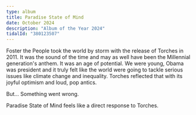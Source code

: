```yaml
---
type: album
title: Paradise State of Mind
date: October 2024
description: "Album of the Year 2024"
tidalId: "380123507"
---
```


Foster the People took the world by storm with the release of Torches in 2011. It was the sound of the time and may as well have been the Millennial generation's anthem. It was an age of potential. We were young, Obama was president and it truly felt like the world were going to tackle serious issues like climate change and inequality. Torches reflected that with its joyful optimism and loud, pop antics.

But... Something went wrong.

Paradise State of Mind feels like a direct response to Torches.
